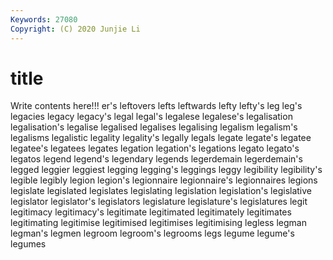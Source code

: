 ```yaml
---
Keywords: 27080
Copyright: (C) 2020 Junjie Li
---
```


# title

Write contents here!!!
er's 
leftovers 
lefts 
leftwards 
lefty 
lefty's
leg 
leg's 
legacies 
legacy 
legacy's 
legal 
legal's 
legalese 
legalese's 
legalisation
legalisation's 
legalise 
legalised 
legalises 
legalising 
legalism 
legalism's 
legalisms 
legalistic 
legality
legality's 
legally 
legals 
legate 
legate's 
legatee 
legatee's 
legatees 
legates 
legation
legation's 
legations 
legato 
legato's 
legatos 
legend 
legend's 
legendary 
legends 
legerdemain
legerdemain's 
legged 
leggier 
leggiest 
legging 
legging's 
leggings 
leggy 
legibility 
legibility's
legible 
legibly 
legion 
legion's 
legionnaire 
legionnaire's 
legionnaires 
legions 
legislate 
legislated
legislates 
legislating 
legislation 
legislation's 
legislative 
legislator 
legislator's 
legislators 
legislature 
legislature's
legislatures 
legit 
legitimacy 
legitimacy's 
legitimate 
legitimated 
legitimately 
legitimates 
legitimating 
legitimise
legitimised 
legitimises 
legitimising 
legless 
legman 
legman's 
legmen 
legroom 
legroom's 
legrooms
legs 
legume 
legume's 
legumes 
